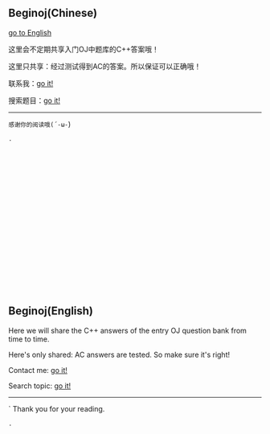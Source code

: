 ## Beginoj(Chinese)

[go to English](https://github.com/2980077544/beginoj/blob/master/README.md#beginojenglish)

这里会不定期共享入门OJ中题库的C++答案哦！

这里只共享：经过测试得到AC的答案。所以保证可以正确哦！

联系我：[go it!]()

搜索题目：[go it!](https://github.com/2980077544/beginoj/find/master)

* * *

`感谢你的阅读哦(´-ω-`)

```
.






















```

## Beginoj(English)

Here we will share the C++ answers of the entry OJ question bank from time to time.

Here's only shared: AC answers are tested. So make sure it's right!

Contact me: [go it!]()

Search topic: [go it!](https://github.com/2980077544/beginoj/find/master)

* * *

` Thank you for your reading.

```
.






















```
